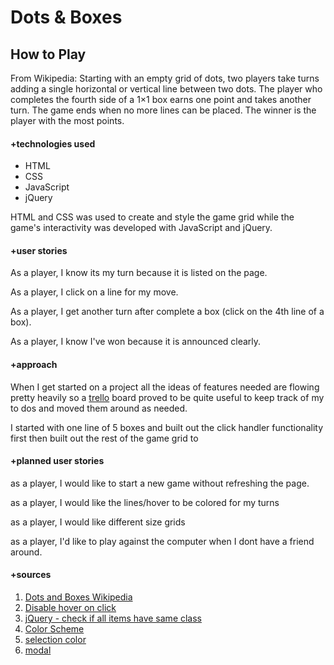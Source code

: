 # Dots & Boxes

## How to Play
From Wikipedia: Starting with an empty grid of dots, two players take turns adding a single horizontal or vertical line between two dots. The player who completes the fourth side of a 1×1 box earns one point and takes another turn. The game ends when no more lines can be placed. The winner is the player with the most points.

#### +technologies used
* HTML
* CSS
* JavaScript
* jQuery 

HTML and CSS was used to create and style the game grid while the game's interactivity was developed with JavaScript and jQuery. 

#### +user stories

As a player, I know its my turn because it is listed on the page. 

As a player, I click on a line for my move. 

As a player, I get another turn after complete a box (click on the 4th line of a box). 

As a player, I know I've won because it is announced clearly. 

#### +approach
When I get started on a project all the ideas of features needed are flowing pretty heavily so a [trello](https://trello.com/b/xOyRntr1/dots-and-boxes) board proved to be quite useful to keep track of my to dos and moved them around as needed. 

I started with one line of 5 boxes and built out the click handler functionality first then built out the rest of the game grid to 

#### +planned user stories
as a player, I would like to start a new game without refreshing the page. 

as a player, I would like the lines/hover to be colored for my turns

as a player, I would like different size grids 

as a player, I'd like to play against the computer when I dont have a friend around. 

#### +sources
1. [Dots and Boxes Wikipedia](https://en.wikipedia.org/wiki/Dots_and_Boxes)
2. [Disable hover on click](https://stackoverflow.com/questions/30118246/disable-hover-on-click)
3. [jQuery - check if all items have same class](https://stackoverflow.com/questions/7485066/check-if-all-items-have-the-same-class)
4. [Color Scheme](https://coolors.co/d1d1d1-dae8e4-7d8186-c3bef7-8a4fff)
5. [selection color](https://css-tricks.com/overriding-the-default-text-selection-color-with-css/)
6. [modal](https://www.w3schools.com/howto/howto_css_modals.asp)
